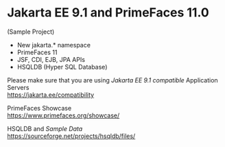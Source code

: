 # Jakarta EE 9.1 and PrimeFaces 11.0
(Sample Project)

* New jakarta.* namespace
* PrimeFaces 11
* JSF, CDI, EJB, JPA APIs
* HSQLDB (Hyper SQL Database)

Please make sure that you are using _Jakarta EE 9.1 compatible_ Application Servers <br/>
https://jakarta.ee/compatibility

PrimeFaces Showcase <br/>
https://www.primefaces.org/showcase/

HSQLDB and _Sample Data_ <br/>
https://sourceforge.net/projects/hsqldb/files/
